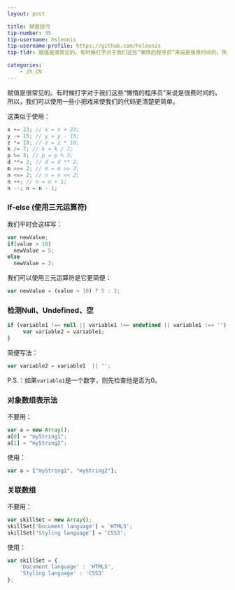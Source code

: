 ```yaml
---
layout: post

title: 赋值技巧
tip-number: 35
tip-username: hsleonis
tip-username-profile: https://github.com/hsleonis
tip-tldr: 赋值是很常见的。有时候打字对于我们这些“懒惰的程序员”来说是很费时间的。所以，我们可以使用一些小把戏来使我们的代码更清楚更简单。

categories:
    - zh_CN
---
```


赋值是很常见的。有时候打字对于我们这些“懒惰的程序员”来说是很费时间的。
所以，我们可以使用一些小把戏来使我们的代码更清楚更简单。

这类似于使用：

````javascript
x += 23; // x = x + 23;
y -= 15; // y = y - 15;
z *= 10; // z = z * 10;
k /= 7; // k = k / 7;
p %= 3; // p = p % 3;
d **= 2; // d = d ** 2;
m >>= 2; // m = m >> 2;
n <<= 2; // n = n << 2;
n ++; // n = n + 1;
n --; n = n - 1;

````

### If-else (使用三元运算符)

我们平时会这样写：

````javascript
var newValue;
if(value > 10) 
  newValue = 5;
else
  newValue = 2;
````

我们可以使用三元运算符是它更简便：

````javascript
var newValue = (value > 10) ? 5 : 2;
````

### 检测Null、Undefined、空

````javascript
if (variable1 !== null || variable1 !== undefined || variable1 !== '') {
     var variable2 = variable1;
}
````

简便写法：

````javascript
var variable2 = variable1  || '';
````
P.S.：如果`variable1`是一个数字，则先检查他是否为0。

### 对象数组表示法

不要用：

````javascript
var a = new Array();
a[0] = "myString1";
a[1] = "myString2";
````
使用：

````javascript
var a = ["myString1", "myString2"];
````

### 关联数组

不要用：

````javascript
var skillSet = new Array();
skillSet['Document language'] = 'HTML5';
skillSet['Styling language'] = 'CSS3';
````

使用：

````javascript
var skillSet = {
    'Document language' : 'HTML5', 
    'Styling language' : 'CSS3'
};
````
